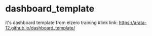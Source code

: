 # dashboard_template
it's dashboard template from elzero training
 #link 
 link: https://arata-12.github.io/dashboard_template/

